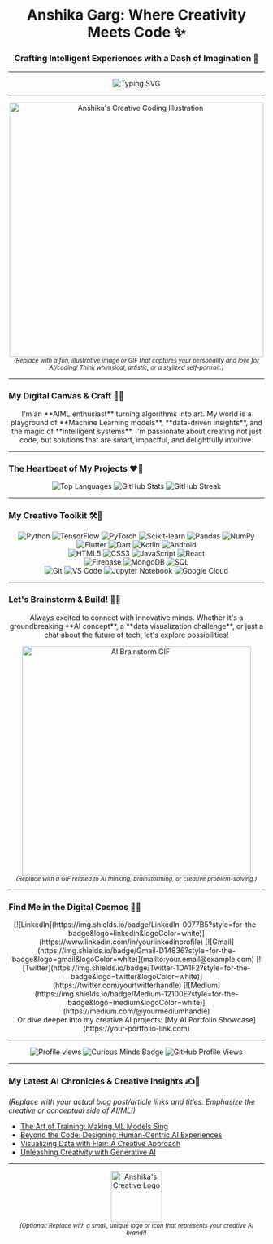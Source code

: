 <h1 align="center">Anshika Garg: Where Creativity Meets Code ✨</h1>
<h3 align="center">Crafting Intelligent Experiences with a Dash of Imagination 🚀</h3>

---

<p align="center">
  <img src="https://readme-typing-svg.demolab.com?font=Fira+Code&duration=3000&pause=1000&color=F75C00&center=true&vCenter=true&multiline=true&width=435&lines=AI+Dreams+in+Motion;Bringing+Models+to+Life;Innovating+with+Flair;Building+Smart+%26+Beautiful" alt="Typing SVG" />
</p>

---

<p align="center">
  <img src="https://your-creative-illustration-of-yourself-coding.png" alt="Anshika's Creative Coding Illustration" width="500"/>
  <br>
  <small><i>(Replace with a fun, illustrative image or GIF that captures your personality and love for AI/coding! Think whimsical, artistic, or a stylized self-portrait.)</i></small>
</p>

---

### My Digital Canvas & Craft 🧠💡

<p align="center">
  I'm an **AIML enthusiast** turning algorithms into art. My world is a playground of **Machine Learning models**, **data-driven insights**, and the magic of **intelligent systems**. I'm passionate about creating not just code, but solutions that are smart, impactful, and delightfully intuitive.
</p>

---

### The Heartbeat of My Projects ❤️‍🔥

<p align="center">
  <img src="https://github-readme-stats.vercel.app/api/top-langs/?username=anshikagarg12&layout=compact&theme=gruvbox" alt="Top Languages" />
  <img src="https://github-readme-stats.vercel.app/api?username=anshikagarg12&show_icons=true&theme=gruvbox" alt="GitHub Stats" />
  <img src="https://github-readme-streak-stats.herokuapp.com/?user=anshikagarg12&theme=gruvbox" alt="GitHub Streak" />
</p>

---

### My Creative Toolkit 🛠️🎨

<p align="center">
  <img src="https://img.shields.io/badge/Python-3776AB?style=for-the-badge&logo=python&logoColor=white" alt="Python" />
  <img src="https://img.shields.io/badge/TensorFlow-FF6F00?style=for-the-badge&logo=tensorflow&logoColor=white" alt="TensorFlow" />
  <img src="https://img.shields.io/badge/PyTorch-EE4C2C?style=for-the-badge&logo=pytorch&logoColor=white" alt="PyTorch" />
  <img src="https://img.shields.io/badge/Scikit--learn-F7931E?style=for-the-badge&logo=scikit-learn&logoColor=white" alt="Scikit-learn" />
  <img src="https://img.shields.io/badge/Pandas-150458?style=for-the-badge&logo=pandas&logoColor=white" alt="Pandas" />
  <img src="https://img.shields.io/badge/NumPy-013243?style=for-the-badge&logo=numpy&logoColor=white" alt="NumPy" />
  <br>
  <img src="https://img.shields.io/badge/Flutter-02569B?style=for-the-badge&logo=flutter&logoColor=white" alt="Flutter" />
  <img src="https://img.shields.io/badge/Dart-0175C2?style=for-the-badge&logo=dart&logoColor=white" alt="Dart" />
  <img src="https://img.shields.io/badge/Kotlin-0095D5?style=for-the-badge&logo=kotlin&logoColor=white" alt="Kotlin" />
  <img src="https://img.shields.io/badge/Android-3DDC84?style=for-the-badge&logo=android&logoColor=white" alt="Android" />
  <br>
  <img src="https://img.shields.io/badge/HTML5-E34F26?style=for-the-badge&logo=html5&logoColor=white" alt="HTML5" />
  <img src="https://img.shields.io/badge/CSS3-1572B6?style=for-the-badge&logo=css3&logoColor=white" alt="CSS3" />
  <img src="https://img.shields.io/badge/JavaScript-F7DF1E?style=for-the-badge&logo=javascript&logoColor=black" alt="JavaScript" />
  <img src="https://img.shields.io/badge/React-61DAFB?style=for-the-badge&logo=react&logoColor=black" alt="React" />
  <br>
  <img src="https://img.shields.io/badge/Firebase-FFCA28?style=for-the-badge&logo=firebase&logoColor=black" alt="Firebase" />
  <img src="https://img.shields.io/badge/MongoDB-47A248?style=for-the-badge&logo=mongodb&logoColor=white" alt="MongoDB" />
  <img src="https://img.shields.io/badge/SQL-4479A1?style=for-the-badge&logo=mysql&logoColor=white" alt="SQL" />
  <br>
  <img src="https://img.shields.io/badge/Git-F05032?style=for-the-badge&logo=git&logoColor=white" alt="Git" />
  <img src="https://img.shields.io/badge/VS%20Code-007ACC?style=for-the-badge&logo=visual-studio-code&logoColor=white" alt="VS Code" />
  <img src="https://img.shields.io/badge/Jupyter-F37626?style=for-the-badge&logo=jupyter&logoColor=white" alt="Jupyter Notebook" />
  <img src="https://img.shields.io/badge/Google_Cloud-4285F4?style=for-the-badge&logo=google-cloud&logoColor=white" alt="Google Cloud" />
</p>

---

### Let's Brainstorm & Build! 💭💡

<p align="center">
  Always excited to connect with innovative minds. Whether it's a groundbreaking **AI concept**, a **data visualization challenge**, or just a chat about the future of tech, let's explore possibilities!
</p>

<p align="center">
  <img src="https://i.imgur.com/your-ai-brainstorm-gif.gif" alt="AI Brainstorm GIF" width="450"/>
  <br>
  <small><i>(Replace with a GIF related to AI thinking, brainstorming, or creative problem-solving.)</i></small>
</p>

---

### Find Me in the Digital Cosmos 🌌✨

<p align="center">
    [![LinkedIn](https://img.shields.io/badge/LinkedIn-0077B5?style=for-the-badge&logo=linkedin&logoColor=white)](https://www.linkedin.com/in/yourlinkedinprofile)
    [![Gmail](https://img.shields.io/badge/Gmail-D14836?style=for-the-badge&logo=gmail&logoColor=white)](mailto:your.email@example.com)
    [![Twitter](https://img.shields.io/badge/Twitter-1DA1F2?style=for-the-badge&logo=twitter&logoColor=white)](https://twitter.com/yourtwitterhandle)
    [![Medium](https://img.shields.io/badge/Medium-12100E?style=for-the-badge&logo=medium&logoColor=white)](https://medium.com/@yourmediumhandle)
    <br>
    Or dive deeper into my creative AI projects: [My AI Portfolio Showcase](https://your-portfolio-link.com)
</p>

---

<p align="center">
  <img src="https://raw.githubusercontent.com/MicaelliCode/micaellicode/main/views.svg" alt="Profile views" />
  <img src="https://hits.seeyounexttime.com/api/badge/latest/hit.svg?url=https%3A%2F%2Fgithub.com%2fanshikagarg12%2FREADME.md&color=pink&label=Curious%20Minds" alt="Curious Minds Badge"/>
  <img src="https://komarev.com/ghpvc/?username=anshikagarg12&color=blue&style=flat-square" alt="GitHub Profile Views"/>
</p>

---

### My Latest AI Chronicles & Creative Insights ✍️🔮

*(Replace with your actual blog post/article links and titles. Emphasize the creative or conceptual side of AI/ML!)*

-   [The Art of Training: Making ML Models Sing](https://yourblog.com/ml-art-training)
-   [Beyond the Code: Designing Human-Centric AI Experiences](https://yourblog.com/human-ai-design)
-   [Visualizing Data with Flair: A Creative Approach](https://yourblog.com/data-viz-flair)
-   [Unleashing Creativity with Generative AI](https://yourblog.com/generative-ai-creativity)

---

<p align="center">
  <img src="https://i.imgur.com/your-stylized-logo-or-icon.png" alt="Anshika's Creative Logo" width="100"/>
  <br>
  <small><i>(Optional: Replace with a small, unique logo or icon that represents your creative AI brand!)</i></small>
</p>

